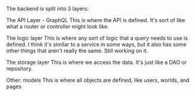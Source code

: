 The backend is split into 3 layers:

The API Layer - GraphQL
This is where the API is defined. It's sort of like what a router or controller might look like.

The logic layer
This is where any sort of logic that a query needs to use is defined. I think it's similar to a service in some ways, but it also
has some other things that aren't really the same. Still working on it.

The storage layer
This is where we access the data. It's just like a DAO or repository.

Other:
models
This is where all objects are defined, like users, worlds, and pages
